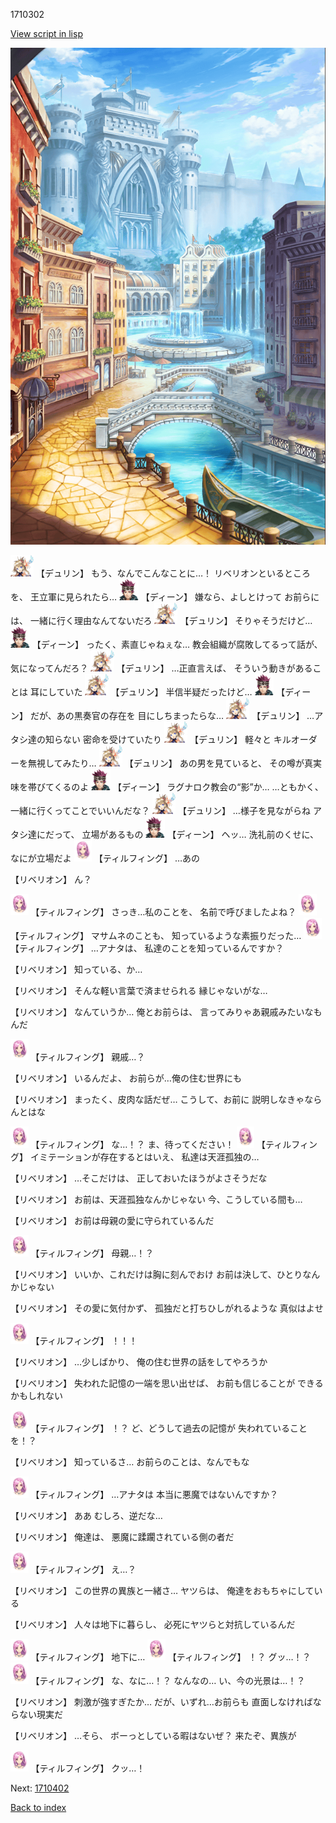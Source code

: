 1710302

[View script in lisp](../scripts/1710302.txt)

![006_town.png](../images/backgrounds/006_town.png)

<img src="../images/units/0.png" alt="0.png" height="34"/>
【デュリン】
もう、なんでこんなことに…！
リベリオンといるところを、
王立軍に見られたら…

<img src="../images/units/6.png" alt="6.png" height="34"/>
【ディーン】
嫌なら、よしとけって
お前らには、
一緒に行く理由なんてないだろ

<img src="../images/units/0.png" alt="0.png" height="34"/>
【デュリン】
そりゃそうだけど…

<img src="../images/units/6.png" alt="6.png" height="34"/>
【ディーン】
ったく、素直じゃねぇな…
教会組織が腐敗してるって話が、
気になってんだろ？

<img src="../images/units/0.png" alt="0.png" height="34"/>
【デュリン】
…正直言えば、
そういう動きがあることは
耳にしていた

<img src="../images/units/0.png" alt="0.png" height="34"/>
【デュリン】
半信半疑だったけど…

<img src="../images/units/6.png" alt="6.png" height="34"/>
【ディーン】
だが、あの黒奏官の存在を
目にしちまったらな…

<img src="../images/units/0.png" alt="0.png" height="34"/>
【デュリン】
…アタシ達の知らない
密命を受けていたり

<img src="../images/units/0.png" alt="0.png" height="34"/>
【デュリン】
軽々と
キルオーダーを無視してみたり…

<img src="../images/units/0.png" alt="0.png" height="34"/>
【デュリン】
あの男を見ていると、
その噂が真実味を帯びてくるのよ

<img src="../images/units/6.png" alt="6.png" height="34"/>
【ディーン】
ラグナロク教会の“影”か…
…ともかく、
一緒に行くってことでいいんだな？

<img src="../images/units/0.png" alt="0.png" height="34"/>
【デュリン】
…様子を見ながらね
アタシ達にだって、
立場があるもの

<img src="../images/units/6.png" alt="6.png" height="34"/>
【ディーン】
ヘッ…
洗礼前のくせに、
なにが立場だよ

<img src="../images/units/101411.png" alt="101411.png" height="34"/>
【ティルフィング】
…あの

【リベリオン】
ん？

<img src="../images/units/101411.png" alt="101411.png" height="34"/>
【ティルフィング】
さっき…私のことを、
名前で呼びましたよね？

<img src="../images/units/101411.png" alt="101411.png" height="34"/>
【ティルフィング】
マサムネのことも、
知っているような素振りだった…

<img src="../images/units/101411.png" alt="101411.png" height="34"/>
【ティルフィング】
…アナタは、
私達のことを知っているんですか？

【リベリオン】
知っている、か…

【リベリオン】
そんな軽い言葉で済ませられる
縁じゃないがな…

【リベリオン】
なんていうか…
俺とお前らは、
言ってみりゃあ親戚みたいなもんだ

<img src="../images/units/101411.png" alt="101411.png" height="34"/>
【ティルフィング】
親戚…？

【リベリオン】
いるんだよ、
お前らが…俺の住む世界にも

【リベリオン】
まったく、皮肉な話だぜ…
こうして、お前に
説明しなきゃならんとはな

<img src="../images/units/101411.png" alt="101411.png" height="34"/>
【ティルフィング】
な…！？
ま、待ってください！

<img src="../images/units/101411.png" alt="101411.png" height="34"/>
【ティルフィング】
イミテーションが存在するとはいえ、
私達は天涯孤独の…

【リベリオン】
…そこだけは、
正しておいたほうがよさそうだな

【リベリオン】
お前は、天涯孤独なんかじゃない
今、こうしている間も…

【リベリオン】
お前は母親の愛に守られているんだ

<img src="../images/units/101411.png" alt="101411.png" height="34"/>
【ティルフィング】
母親…！？

【リベリオン】
いいか、これだけは胸に刻んでおけ
お前は決して、ひとりなんかじゃない

【リベリオン】
その愛に気付かず、
孤独だと打ちひしがれるような
真似はよせ

<img src="../images/units/101411.png" alt="101411.png" height="34"/>
【ティルフィング】
！！！

【リベリオン】
…少しばかり、
俺の住む世界の話をしてやろうか

【リベリオン】
失われた記憶の一端を思い出せば、
お前も信じることが
できるかもしれない

<img src="../images/units/101411.png" alt="101411.png" height="34"/>
【ティルフィング】
！？
ど、どうして過去の記憶が
失われていることを！？

【リベリオン】
知っているさ…
お前らのことは、なんでもな

<img src="../images/units/101411.png" alt="101411.png" height="34"/>
【ティルフィング】
…アナタは
本当に悪魔ではないんですか？

【リベリオン】
ああ
むしろ、逆だな…

【リベリオン】
俺達は、
悪魔に蹂躙されている側の者だ

<img src="../images/units/101411.png" alt="101411.png" height="34"/>
【ティルフィング】
え…？

【リベリオン】
この世界の異族と一緒さ…
ヤツらは、
俺達をおもちゃにしている

【リベリオン】
人々は地下に暮らし、
必死にヤツらと対抗しているんだ

<img src="../images/units/101411.png" alt="101411.png" height="34"/>
【ティルフィング】
地下に…

<img src="../images/units/101411.png" alt="101411.png" height="34"/>
【ティルフィング】
！？
グッ…！？

<img src="../images/units/101411.png" alt="101411.png" height="34"/>
【ティルフィング】
な、なに…！？
なんなの…
い、今の光景は…！？

【リベリオン】
刺激が強すぎたか…
だが、いずれ…お前らも
直面しなければならない現実だ

【リベリオン】
…そら、
ボーっとしている暇はないぜ？
来たぞ、異族が

<img src="../images/units/101411.png" alt="101411.png" height="34"/>
【ティルフィング】
クッ…！

Next: [1710402](1710402.md)

[Back to index](index.md)
